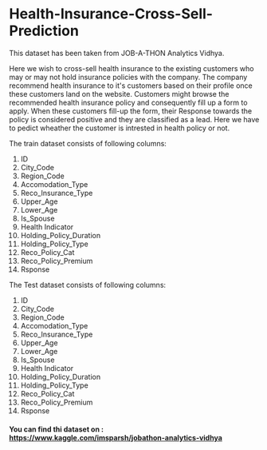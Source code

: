 # Health-Insurance-Cross-Sell-Prediction

This dataset has been taken from JOB-A-THON Analytics Vidhya.

Here we wish to cross-sell health insurance to the existing customers who may or may not hold insurance policies with the company. The company recommend health insurance to it's customers based on their profile once these customers land on the website. Customers might browse the recommended health insurance policy and consequently fill up a form to apply. When these customers fill-up the form, their Response towards the policy is considered positive and they are classified as a lead. Here we have to pedict wheather the customer is intrested in health policy or not.

The train dataset consists of following columns:
1. ID
2. City_Code
3. Region_Code
4. Accomodation_Type
5. Reco_Insurance_Type
6. Upper_Age
7. Lower_Age
8. Is_Spouse
9. Health Indicator
10. Holding_Policy_Duration
11. Holding_Policy_Type
12. Reco_Policy_Cat
13. Reco_Policy_Premium
14. Rsponse

The Test dataset consists of following columns:
1. ID
2. City_Code
3. Region_Code
4. Accomodation_Type
5. Reco_Insurance_Type
6. Upper_Age
7. Lower_Age
8. Is_Spouse
9. Health Indicator
10. Holding_Policy_Duration
11. Holding_Policy_Type
12. Reco_Policy_Cat
13. Reco_Policy_Premium
14. Rsponse

#### You can find thi dataset on : https://www.kaggle.com/imsparsh/jobathon-analytics-vidhya
